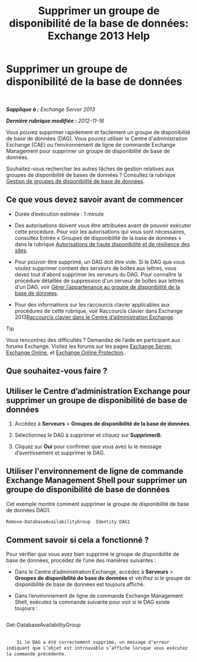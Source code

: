 ﻿---
title: 'Supprimer un groupe de disponibilité de la base de données: Exchange 2013 Help'
TOCTitle: Supprimer un groupe de disponibilité de la base de données
ms:assetid: 071296e9-31b0-40f4-9a02-177d97486ebd
ms:mtpsurl: https://technet.microsoft.com/fr-fr/library/Dd335069(v=EXCHG.150)
ms:contentKeyID: 50477464
ms.date: 05/23/2018
mtps_version: v=EXCHG.150
ms.translationtype: MT
---

# Supprimer un groupe de disponibilité de la base de données

 

_**Sapplique à :** Exchange Server 2013_

_**Dernière rubrique modifiée :** 2012-11-16_

Vous pouvez supprimer rapidement et facilement un groupe de disponibilité de base de données (DAG). Vous pouvez utiliser le Centre d'administration Exchange (CAE) ou l’environnement de ligne de commande Exchange Management pour supprimer un groupe de disponibilité de base de données.

Souhaitez-vous rechercher les autres tâches de gestion relatives aux groupes de disponibilité de bases de données ? Consultez la rubrique [Gestion de groupes de disponibilité de base de données](managing-database-availability-groups-exchange-2013-help.md).

## Ce que vous devez savoir avant de commencer

  - Durée d’exécution estimée : 1 minute

  - Des autorisations doivent vous être attribuées avant de pouvoir exécuter cette procédure. Pour voir les autorisations qui vous sont nécessaires, consultez Entrée « Groupes de disponibilité de la base de données » dans la rubrique [Autorisations de haute disponibilité et de résilience des sites](high-availability-and-site-resilience-permissions-exchange-2013-help.md).

  - Pour pouvoir être supprimé, un DAG doit être vide. Si le DAG que vous voulez supprimer contient des serveurs de boîtes aux lettres, vous devez tout d'abord supprimer les serveurs du DAG. Pour connaître la procédure détaillée de suppression d'un serveur de boîtes aux lettres d'un DAG, voir [Gérer l’appartenance au groupe de disponibilité de la base de données](manage-database-availability-group-membership-exchange-2013-help.md).

  - Pour des informations sur les raccourcis clavier applicables aux procédures de cette rubrique, voir Raccourcis clavier dans Exchange 2013[Raccourcis clavier dans le Centre d’administration Exchange](keyboard-shortcuts-in-the-exchange-admin-center-exchange-online-protection-help.md).

> [!TIP]
> Vous rencontrez des difficultés ? Demandez de l’aide en participant aux forums Exchange. Visitez les forums sur les pages <a href="https://go.microsoft.com/fwlink/p/?linkid=60612">Exchange Server</a>, <a href="https://go.microsoft.com/fwlink/p/?linkid=267542">Exchange Online</a>, et <a href="https://go.microsoft.com/fwlink/p/?linkid=285351">Exchange Online Protection</a>..


## Que souhaitez-vous faire ?

## Utiliser le Centre d’administration Exchange pour supprimer un groupe de disponibilité de base de données

1.  Accédez à **Serveurs** \> **Groupes de disponibilité de la base de données**.

2.  Sélectionnez le DAG à supprimer et cliquez sur **Supprimer**![Icône Supprimer](images/Dd979797.14f639f6-61e8-4418-bbfb-0db14de9d2f5(EXCHG.150).gif "Icône Supprimer").

3.  Cliquez sur **Oui** pour confirmer que vous avez lu le message d’avertissement et supprimer le DAG.

## Utiliser l'environnement de ligne de commande Exchange Management Shell pour supprimer un groupe de disponibilité de base de données

Cet exemple montre comment supprimer le groupe de disponibilité de base de données DAG1.

```powershell
Remove-DatabaseAvailabilityGroup -Identity DAG1
```

## Comment savoir si cela a fonctionné ?

Pour vérifier que vous avez bien supprimé le groupe de disponibilité de base de données, procédez de l’une des manières suivantes :

  - Dans le Centre d’administration Exchange, accédez à **Serveurs** \> **Groupes de disponibilité de base de données** et vérifiez si le groupe de disponibilité de base de données est toujours affiché.

  - Dans l’environnement de ligne de commande Exchange Management Shell, exécutez la commande suivante pour voir si le DAG existe toujours :
    
    ```powershell
Get-DatabaseAvailabilityGroup <DAGName>
```
    
    Si le DAG a été correctement supprimé, un message d’erreur indiquant que l’objet est introuvable s’affiche lorsque vous exécutez la commande précédente.

